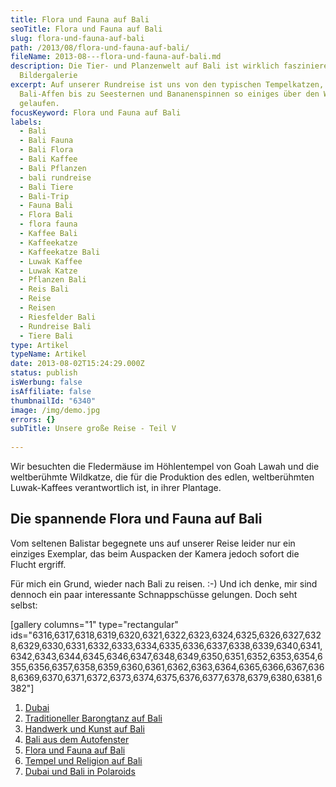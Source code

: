 ```yaml
---
title: Flora und Fauna auf Bali
seoTitle: Flora und Fauna auf Bali
slug: flora-und-fauna-auf-bali
path: /2013/08/flora-und-fauna-auf-bali/
fileName: 2013-08---flora-und-fauna-auf-bali.md
description: Die Tier- und Planzenwelt auf Bali ist wirklich faszinierend - Eine
  Bildergalerie
excerpt: Auf unserer Rundreise ist uns von den typischen Tempelkatzen,
  Bali-Affen bis zu Seesternen und Bananenspinnen so einiges über den Weg
  gelaufen.
focusKeyword: Flora und Fauna auf Bali
labels:
  - Bali
  - Bali Fauna
  - Bali Flora
  - Bali Kaffee
  - Bali Pflanzen
  - bali rundreise
  - Bali Tiere
  - Bali-Trip
  - Fauna Bali
  - Flora Bali
  - flora fauna
  - Kaffee Bali
  - Kaffeekatze
  - Kaffeekatze Bali
  - Luwak Kaffee
  - Luwak Katze
  - Pflanzen Bali
  - Reis Bali
  - Reise
  - Reisen
  - Riesfelder Bali
  - Rundreise Bali
  - Tiere Bali
type: Artikel
typeName: Artikel
date: 2013-08-02T15:24:29.000Z
status: publish
isWerbung: false
isAffiliate: false
thumbnailId: "6340"
image: /img/demo.jpg
errors: {}
subTitle: Unsere große Reise - Teil V
  
---
```


Wir besuchten die Fledermäuse im Höhlentempel von Goah Lawah und die
weltberühmte Wildkatze, die für die Produktion des edlen, weltberühmten
Luwak-Kaffees verantwortlich ist, in ihrer Plantage.

## Die spannende Flora und Fauna auf Bali

Vom seltenen Balistar begegnete uns auf unserer Reise leider nur ein einziges
Exemplar, das beim Auspacken der Kamera jedoch sofort die Flucht ergriff.

Für mich ein Grund, wieder nach Bali zu reisen. :-) Und ich denke, mir sind
dennoch ein paar interessante Schnappschüsse gelungen. Doch seht selbst:

[gallery columns="1" type="rectangular"
ids="6316,6317,6318,6319,6320,6321,6322,6323,6324,6325,6326,6327,6328,6329,6330,6331,6332,6333,6334,6335,6336,6337,6338,6339,6340,6341,6342,6343,6344,6345,6346,6347,6348,6349,6350,6351,6352,6353,6354,6355,6356,6357,6358,6359,6360,6361,6362,6363,6364,6365,6366,6367,6368,6369,6370,6371,6372,6373,6374,6375,6376,6377,6378,6379,6380,6381,6382"]

1.  [Dubai](/2013/08/dubai-und-bali-in-polaroids)
1.  [Traditioneller Barongtanz auf Bali](/2013/07/traditioneller-barong-tanz-auf-bali/)
1.  [Handwerk und Kunst auf Bali](/2013/08/handwerk-und-kunst-auf-bali/)
1.  [Bali aus dem Autofenster](/2013/08/bali-aus-dem-autofenster/)
1.  [Flora und Fauna auf Bali](/2013/08/flora-fauna-ackerbau-und-viehzucht-auf-bali/)
1.  [Tempel und Religion auf Bali](http://2013/08/tempel-und-religion-auf-bali/)
1.  [Dubai und Bali in Polaroids](/2013/08/dubai-und-bali-in-polaroids/)

  
